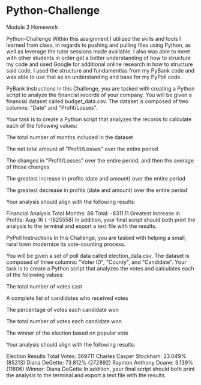 # Python-Challenge
 Module 3 Homework


Python-Challenge
Within this assignment I utilized the skills and tools I learned from class, in regards to pushing and pulling files using Python, as well as leverage the tutor sessions made available. I also was able to meet with other students in order get a better understanding of how to structure my code and used Google for additional online research in how to structure said code. I used the structure and fundamentlas from my PyBank code and was able to use that as an understanding and base for my PyPoll code.

PyBank Instructions In this Challenge, you are tasked with creating a Python script to analyze the financial records of your company. You will be given a financial dataset called budget_data.csv. The dataset is composed of two columns: "Date" and "Profit/Losses".

Your task is to create a Python script that analyzes the records to calculate each of the following values:

The total number of months included in the dataset

The net total amount of "Profit/Losses" over the entire period

The changes in "Profit/Losses" over the entire period, and then the average of those changes

The greatest increase in profits (date and amount) over the entire period

The greatest decrease in profits (date and amount) over the entire period

Your analysis should align with the following results:

Financial Analysis
Total Months: 86 Total: 
-8311.11 Greatest Increase in Profits: Aug-16 (
-1825558) In addition, your final script should both print the analysis to the terminal and export a text file with the results.

PyPoll Instructions In this Challenge, you are tasked with helping a small, rural town modernize its vote-counting process.

You will be given a set of poll data called election_data.csv. The dataset is composed of three columns: "Voter ID", "County", and "Candidate". Your task is to create a Python script that analyzes the votes and calculates each of the following values:

The total number of votes cast

A complete list of candidates who received votes

The percentage of votes each candidate won

The total number of votes each candidate won

The winner of the election based on popular vote

Your analysis should align with the following results:

Election Results
Total Votes: 369711
Charles Casper Stockham: 23.049% (85213) Diana DeGette: 73.812% (272892) Raymon Anthony Doane: 3.139% (11606)
Winner: Diana DeGette
In addition, your final script should both print the analysis to the terminal and export a text file with the results.
